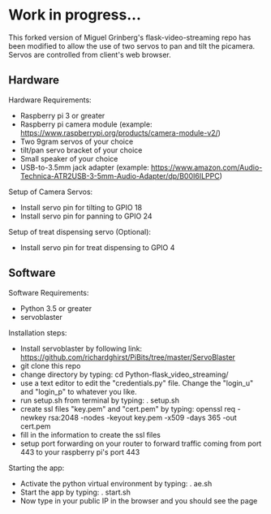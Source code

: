 # Work in progress...

This forked version of Miguel Grinberg's flask-video-streaming repo has been modified to allow the use of two servos to pan and tilt the picamera.  Servos are controlled from client's web browser.

## Hardware

Hardware Requirements:
- Raspberry pi 3 or greater
- Raspberry pi camera module (example: https://www.raspberrypi.org/products/camera-module-v2/)
- Two 9gram servos of your choice
- tilt/pan servo bracket of your choice
- Small speaker of your choice
- USB-to-3.5mm jack adapter (example: https://www.amazon.com/Audio-Technica-ATR2USB-3-5mm-Audio-Adapter/dp/B00I6ILPPC)

Setup of Camera Servos:
- Install servo pin for tilting to GPIO 18
- Install servo pin for panning to GPIO 24

Setup of treat dispensing servo (Optional):
- Install servo pin for treat dispensing to GPIO 4

## Software

Software Requirements:
- Python 3.5 or greater
- servoblaster 

Installation steps:
- Install servoblaster by following link: https://github.com/richardghirst/PiBits/tree/master/ServoBlaster
- git clone this repo
- change directory by typing: cd Python-flask_video_streaming/
- use a text editor to edit the "credentials.py" file.  Change the "login_u" and "login_p" to whatever you like.
- run setup.sh from terminal by typing: . setup.sh
- create ssl files "key.pem" and "cert.pem" by typing: openssl req -newkey rsa:2048 -nodes -keyout key.pem -x509 -days 365 -out cert.pem
- fill in the information to create the ssl files
- setup port forwarding on your router to forward traffic coming from port 443 to your raspberry pi's port 443

Starting the app:
- Activate the python virtual environment by typing: . ae.sh
- Start the app by typing: . start.sh
- Now type in your public IP in the browser and you should see the page


